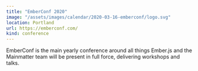 ```yaml
---
title: "EmberConf 2020"
image: "/assets/images/calendar/2020-03-16-emberconf/logo.svg"
location: Portland
url: https://emberconf.com/
kind: conference
---
```


EmberConf is the main yearly conference around all things Ember.js and the Mainmatter team will be present in full force, delivering workshops and talks.
